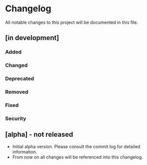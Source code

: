 # Changelog

All notable changes to this project will be documented in this file.

## [in development]

### Added
### Changed
### Deprecated
### Removed
### Fixed
### Security

## [alpha] - not released

- Initial alpha version. Please consult the commit log for detailed information.
- From now on all changes will be referenced into this changelog.
